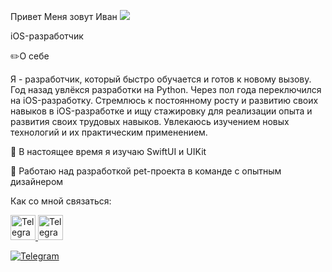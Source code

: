 Привет Меня зовут Иван ![](https://user-images.githubusercontent.com/18350557/176309783-0785949b-9127-417c-8b55-ab5a4333674e.gif)

iOS-разработчик 

✏️О себе

Я - разработчик, который быстро обучается и готов к новому вызову. 
Год назад увлёкся разработки на Python. Через пол года переключился на iOS-разработку. 
Стремлюсь к постоянному росту и развитию своих навыков в iOS-разработке и ищу стажировку для реализации опыта и развития своих трудовых навыков. 
Увлекаюсь изучением новых технологий и их практическим применением. 

🧠 В настоящее время я изучаю SwiftUI и UIKit

🚀 Работаю над разработкой pet-проекта в команде с опытным дизайнером

Как со мной связаться:

<a href="https://t.me/IvanKolodin" target="_blank">
  <img src="https://user-images.githubusercontent.com/124436982/228267140-a5d2e24e-d11b-4428-81fc-78c417bd4dcd.png" alt="Telegram" width="40"/>
</a>


<a href="https://vk.com/ivan_kolodin" target="_blank">
  <img src="https://user-images.githubusercontent.com/124436982/228267109-0b512c1b-54ac-4f07-b31f-031baf258e72.png" alt="Telegram" width="40"/>
</a>

[![Telegram](https://img.shields.io/badge/-Telegram-090909?style=for-the-badge&logo=telegram&logoColor=27A0D9)](https://t.me/IvanKolodin)

